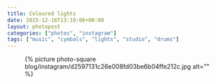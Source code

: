 ```yaml
---
title: Coloured lights
date: 2015-12-16T13:19:06+00:00
layout: photopost
categories: ["photos", "instagram"]
tags: ["music", "cymbals", "lights", "studio", "drums"]
---
```


<figure class="photo photo--square">
  {% picture photo-square blog/instagram/d2597131c26e008fd03be6b04ffe212c.jpg alt="" %}
</figure>


